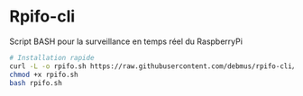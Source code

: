 # Rpifo-cli

Script BASH pour la surveillance en temps réel du RaspberryPi
```bash
# Installation rapide
curl -L -o rpifo.sh https://raw.githubusercontent.com/debmus/rpifo-cli/main/rpifo.sh
chmod +x rpifo.sh
bash rpifo.sh
```